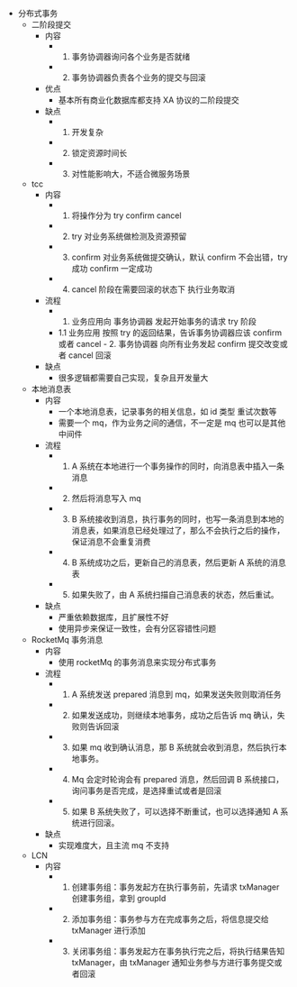- 分布式事务
  - 二阶段提交
    - 内容
      - 1. 事务协调器询问各个业务是否就绪
      - 2. 事务协调器负责各个业务的提交与回滚
    - 优点
      - 基本所有商业化数据库都支持 XA 协议的二阶段提交
    - 缺点
      - 1.  开发复杂
      - 2. 锁定资源时间长
      - 3. 对性能影响大，不适合微服务场景
  - tcc
    - 内容
      - 1.  将操作分为 try confirm cancel
      - 2. try 对业务系统做检测及资源预留
      - 3. confirm 对业务系统做提交确认，默认 confirm 不会出错，try 成功 confirm 一定成功
      - 4. cancel 阶段在需要回滚的状态下 执行业务取消
    - 流程
      - 1.  业务应用向 事务协调器 发起开始事务的请求 try 阶段
      - 1.1 业务应用 按照 try 的返回结果，告诉事务协调器应该 confirm 或者 cancel - 2. 事务协调器 向所有业务发起 confirm 提交改变或者 cancel 回滚
    - 缺点
      - 很多逻辑都需要自己实现，复杂且开发量大
  - 本地消息表
    - 内容
      - 一个本地消息表，记录事务的相关信息，如 id 类型 重试次数等
      - 需要一个 mq，作为业务之间的通信，不一定是 mq 也可以是其他中间件
    - 流程
      - 1.  A 系统在本地进行一个事务操作的同时，向消息表中插入一条消息
      - 2. 然后将消息写入 mq
      - 3. B 系统接收到消息，执行事务的同时，也写一条消息到本地的消息表，如果消息已经处理过了，那么不会执行之后的操作，保证消息不会重复消费
      - 4. B 系统成功之后，更新自己的消息表，然后更新 A 系统的消息表
      - 5. 如果失败了，由 A 系统扫描自己消息表的状态，然后重试。
    - 缺点
      - 严重依赖数据库，且扩展性不好
      - 使用异步来保证一致性，会有分区容错性问题
  - RocketMq 事务消息
    - 内容
      - 使用 rocketMq 的事务消息来实现分布式事务
    - 流程
      - 1.  A 系统发送 prepared 消息到 mq，如果发送失败则取消任务
      - 2. 如果发送成功，则继续本地事务，成功之后告诉 mq 确认，失败则告诉回滚
      - 3. 如果 mq 收到确认消息，那 B 系统就会收到消息，然后执行本地事务。
      - 4. Mq 会定时轮询会有 prepared 消息，然后回调 B 系统接口，询问事务是否完成，是选择重试或者是回滚
      - 5. 如果 B 系统失败了，可以选择不断重试，也可以选择通知 A 系统进行回滚。
    - 缺点
      - 实现难度大，且主流 mq 不支持
  - LCN
    - 内容
      - 1.  创建事务组：事务发起方在执行事务前，先请求 txManager 创建事务组，拿到 groupId
      - 2. 添加事务组：事务参与方在完成事务之后，将信息提交给 txManager 进行添加
      - 3. 关闭事务组：事务发起方在事务执行完之后，将执行结果告知 txManager，由 txManager 通知业务参与方进行事务提交或者回滚

<!-- **参考：**-->

<!--[参考 1](https://www.cnblogs.com/mayundalao/p/11798502.html)-->

<!--[参考 2](https://www.cnblogs.com/jing99/p/11769093.html) -->
